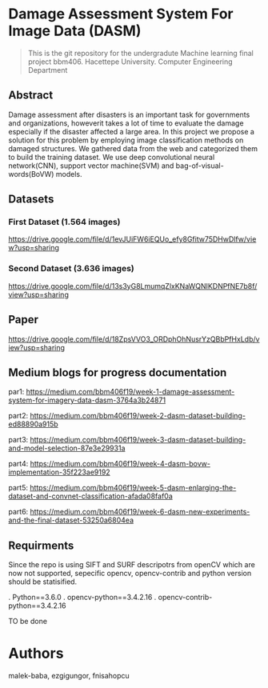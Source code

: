 # Damage Assessment System For Image Data (DASM)

> This is the git repository for the undergradute Machine learning final project bbm406. Hacettepe University. Computer Engineering Department
  
## Abstract
Damage assessment after disasters is an important task for governments and organizations, howeverit takes a lot of time to evaluate the damage especially if the disaster affected a large area. In this project we propose a solution for this problem by employing image classification methods on damaged structures. We gathered data from the web and categorized them to build the training dataset. We use deep convolutional neural network(CNN), support vector machine(SVM) and bag-of-visual-words(BoVW) models. 

## Datasets <Collected and labeled by hand>

### First Dataset (1.564 images)
https://drive.google.com/file/d/1evJUiFW6iEQUo_efy8Gfitw75DHwDlfw/view?usp=sharing
### Second Dataset (3.636 images)
https://drive.google.com/file/d/13s3yG8LmumqZlxKNaWQNIKDNPfNE7b8f/view?usp=sharing

## Paper

https://drive.google.com/file/d/18ZpsVVO3_ORDphOhNusrYzQBbPfHxLdb/view?usp=sharing

## Medium blogs for progress documentation

par1: https://medium.com/bbm406f19/week-1-damage-assessment-system-for-imagery-data-dasm-3764a3b24871

part2: https://medium.com/bbm406f19/week-2-dasm-dataset-building-ed88890a915b 

part3: https://medium.com/bbm406f19/week-3-dasm-dataset-building-and-model-selection-87e3e29931a

part4: https://medium.com/bbm406f19/week-4-dasm-bovw-implementation-35f223ae9192

part5: https://medium.com/bbm406f19/week-5-dasm-enlarging-the-dataset-and-convnet-classification-afada08faf0a

part6: https://medium.com/bbm406f19/week-6-dasm-new-experiments-and-the-final-dataset-53250a6804ea

## Requirments

Since the repo is using SIFT and SURF descripotrs from openCV which are now not supported, sepecific opencv, opencv-contrib and python version should be statisified.

  . Python==3.6.0
  . opencv-python==3.4.2.16
  . opencv-contrib-python==3.4.2.16 
  
  TO be done

# Authors
malek-baba, ezgigungor, fnisahopcu
